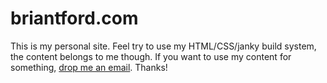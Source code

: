 # briantford.com

This is my personal site.
Feel try to use my HTML/CSS/janky build system, the content belongs to me though.
If you want to use my content for something, [drop me an email](mailto:btford@umich.edu).
Thanks!
